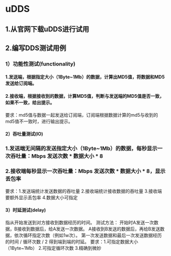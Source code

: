 # uDDS

## 1.从官网下载uDDS进行试用

## 2.编写DDS测试用例

### 1）功能性测试(functionality)

#### 1.发送端，根据指定大小（1Byte~1Mb）的数据，计算出MD5值，将数据和MD5发送给订阅端。

#### 2.接收端，根据接收到的数据，计算MD5值，判断与发送端的MD5值是否一致，如果不一致，给出提示。

要求：md5值与数据一起发送给订阅端，订阅端根据数据计算的md5与收到的md5值不一致时，进行输出提示。

#### 2）吞吐量测试(IO)

### 1.发送端无间隔的发送指定大小（1Byte~1Mb）的数据，每秒显示一次吞吐量：Mbps  发送次数 * 数据大小 * 8

### 2.接收端每秒显示一次吞吐量：Mbps  发送次数 * 数据大小 * 8，显示丢包率

要求：1.发送端统计发送数据的吞吐量 2.接收端统计接收数据的吞吐量 3.接收端要额外显示丢包率 4.数据大小可指定

#### 3）时延测试(delay)

指从开始发送到对方接收到数据经历的时间。
测试方法：
开始时A发送一次数据，B接收到数据后，给A发送一次数据。
A接收到B发送的数据后，再给B发送数据，依次循环指定次数（例如1w次）。
第一次发送数据和最后一次发送数据经历的时间 / 循环次数 / 2 得到端到端的时延。
要求：1.可指定数据大小（1Byte~1Mb） 2.可指定循环次数 3.精确到微妙
